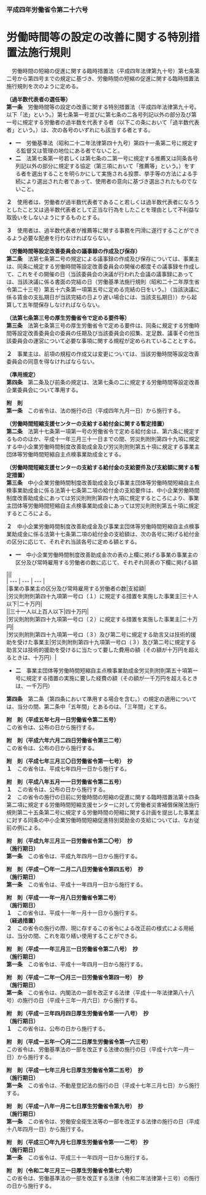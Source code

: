 ### 平成四年労働省令第二十六号  
# 労働時間等の設定の改善に関する特別措置法施行規則  
　労働時間の短縮の促進に関する臨時措置法（平成四年法律第九十号）第七条第二号から第四号までの規定に基づき、労働時間の短縮の促進に関する臨時措置法施行規則を次のように定める。  
  
**（過半数代表者の選任等）**  
**第一条**　労働時間等の設定の改善に関する特別措置法（平成四年法律第九十号。以下「法」という。）第七条第一号並びに第七条の二各号列記以外の部分及び第一号に規定する労働者の過半数を代表する者（以下この条において「過半数代表者」という。）は、次の各号のいずれにも該当する者とする。  
* **一**　労働基準法（昭和二十二年法律第四十九号）第四十一条第二号に規定する監督又は管理の地位にある者でないこと。  
* **二**　法第七条第一号若しくは第七条の二第一号に規定する推薦又は同条各号列記以外の部分に規定する協定（第三項において「推薦等」という。）をする者を選出することを明らかにして実施される投票、挙手等の方法による手続により選出された者であって、使用者の意向に基づき選出されたものでないこと。  
  
**２**　使用者は、労働者が過半数代表者であること若しくは過半数代表者になろうとしたこと又は過半数代表者として正当な行為をしたことを理由として不利益な取扱いをしないようにするものとする。  
  
**３**　使用者は、過半数代表者が推薦等に関する事務を円滑に遂行することができるよう必要な配慮を行わなければならない。  
  
**（労働時間等設定改善委員会の議事録の作成及び保存）**  
**第二条**　法第七条第二号の規定による議事録の作成及び保存については、事業主は、同条に規定する労働時間等設定改善委員会の開催の都度その議事録を作成して、これをその開催の日（当該委員会の決議が行われた会議の議事録にあっては、当該決議に係る書面の完結の日（労働基準法施行規則（昭和二十二年厚生省令第二十三号）第五十六条第一項第五号に定める完結の日をいう。）（当該決議に係る賃金の支払期日が当該完結の日より遅い場合には、当該支払期日））から起算して五年間保存しなければならない。  
  
**（法第七条第三号の厚生労働省令で定める要件等）**  
**第三条**　法第七条第三号の厚生労働省令で定める要件は、同条に規定する労働時間等設定改善委員会の委員の任期及び当該委員会の招集、定足数、議事その他当該委員会の運営について必要な事項に関する規程が定められていることとする。  
  
**２**　事業主は、前項の規程の作成又は変更については、当該労働時間等設定改善委員会の同意を得なければならない。  
  
**（準用規定）**  
**第四条**　第二条及び前条の規定は、法第七条の二に規定する労働時間等設定改善企業委員会について準用する。  
  
**附　則**  
**第一条**　この省令は、法の施行の日（平成四年九月一日）から施行する。  
  
**（労働時間短縮支援センターの支給する給付金に関する暫定措置）**  
**第二条**　法第十七条第一項第一号の労働省令で定める給付金は、第六条に規定するもののほか、平成十一年三月三十一日までの間、労災則附則第四十九項に規定する中小企業労働時間制度改善助成金及び労災則附則第五十項に規定する事業主団体等労働時間短縮自主点検事業助成金とする。  
  
**（労働時間短縮支援センターの支給する給付金の支給要件及び支給額に関する暫定措置）**  
**第三条**　中小企業労働時間制度改善助成金及び事業主団体等労働時間短縮自主点検事業助成金に係る法第十七条第二項の給付金の支給要件は、中小企業労働時間制度改善助成金にあっては労災則附則第四十九項に規定するところにより、事業主団体等労働時間短縮自主点検事業助成金にあっては労災則附則第五十項に規定するところによる。  
  
**２**　中小企業労働時間制度改善助成金及び事業主団体等労働時間短縮自主点検事業助成金に係る法第十七条第二項の給付金の支給額は、次の各号に掲げる給付金の区分に応じて、それぞれ当該各号に定める額とする。  
* **一**　中小企業労働時間制度改善助成金次の表の上欄に掲げる事業の事業主の区分及び常時雇用する労働者の数に応じて、それぞれ同表の下欄に掲げる額  

|||  
| --- | --- | --- |  
|事業の事業主の区分及び常時雇用する労働者の数|支給額|  
|労災則附則第四十九項第一号ロ（１）に規定する措置を実施した事業主|三十人以下|二十万円|  
||三十一人以上百人以下|四十万円|  
|労災則附則第四十九項第一号ロ（２）に規定する措置を実施した事業主|二十万円|  
|労災則附則第四十九項第一号ロ（３）及び第二号に規定する助言又は技術的援助を受けた事業主|労災則附則第四十九項第一号ロ（３）及び第二号に規定する助言又は技術的援助を受けるに当たって要した費用の額（その額が十万円を超えるときは、十万円）|  
  
* **二**　事業主団体等労働時間短縮自主点検事業助成金労災則附則第五十項第一号に規定する措置の実施に要した経費の額（その額が一千万円を超えるときは、一千万円）  
  
**第四条**　第二条（第四条において準用する場合を含む。）の規定の適用については、当分の間、第二条中「五年間」とあるのは、「三年間」とする。  
  
**附　則（平成五年七月一日労働省令第二五号）**  
この省令は、公布の日から施行する。  
  
**附　則（平成六年六月二四日労働省令第三二号）**  
この省令は、公布の日から施行する。  
  
**附　則（平成七年三月三〇日労働省令第一七号）　抄**  
**１**　この省令は、平成七年四月一日から施行する。  
  
**附　則（平成八年五月一一日労働省令第二五号）**  
**１**　この省令は、公布の日から施行する。  
**２**　この省令の施行の日前に労働時間の短縮の促進に関する臨時措置法第十四条第二項に規定する労働時間短縮支援センターに対して労働者災害補償保険法施行規則第二十五条第二号に規定する労働時間の短縮に関する計画を提出した事業主に対する同条の中小企業労働時間短縮促進特別奨励金の支給については、なお従前の例による。  
  
**附　則（平成九年三月三一日労働省令第二〇号）　抄**  
**（施行期日）**  
**第一条**　この省令は、平成九年四月一日から施行する。  
  
**附　則（平成一〇年一二月二八日労働省令第四五号）　抄**  
**（施行期日）**  
**第一条**　この省令は、平成十一年四月一日から施行する。  
  
**附　則（平成一一年一月八日労働省令第二号）**  
**（施行期日）**  
**１**　この省令は、平成十一年一月十一日から施行する。  
**（経過措置）**  
**２**　この省令の施行の際、現に存するこの省令による改正前の様式による用紙は、当分の間、これを取り繕い使用することができる。  
  
**附　則（平成一一年三月三一日労働省令第二八号）　抄**  
**（施行期日）**  
**第一条**　この省令は、平成十一年四月一日から施行する。  
  
**附　則（平成一二年一〇月三一日労働省令第四一号）　抄**  
**（施行期日）**  
**第一条**　この省令は、内閣法の一部を改正する法律（平成十一年法律第八十八号）の施行の日（平成十三年一月六日）から施行する。  
  
**附　則（平成一三年四月四日厚生労働省令第一一八号）　抄**  
**（施行期日）**  
**１**　この省令は、公布の日から施行する。  
  
**附　則（平成一五年一〇月二二日厚生労働省令第一六三号）**  
この省令は、労働基準法の一部を改正する法律の施行の日（平成十六年一月一日）から施行する。  
  
**附　則（平成一七年三月七日厚生労働省令第二五号）　抄**  
**（施行期日）**  
**第一条**　この省令は、不動産登記法の施行の日（平成十七年三月七日）から施行する。  
  
**附　則（平成一八年一月二七日厚生労働省令第九号）　抄**  
**（施行期日）**  
**第一条**　この省令は、労働安全衛生法等の一部を改正する法律の施行の日（平成十八年四月一日）から施行する。  
  
**附　則（平成三〇年九月七日厚生労働省令第一一二号）　抄**  
**（施行期日）**  
**第一条**　この省令は、平成三十一年四月一日から施行する。  
  
**附　則（令和二年三月三一日厚生労働省令第七六号）**  
この省令は、労働基準法の一部を改正する法律（令和二年法律第十三号）の施行の日から施行する。  
  
